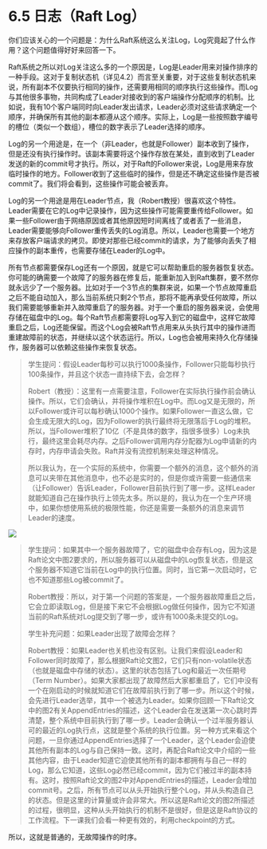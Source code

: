 # 6.5 日志（Raft Log）

你们应该关心的一个问题是：为什么Raft系统这么关注Log，Log究竟起了什么作用？这个问题值得好好来回答一下。

Raft系统之所以对Log关注这么多的一个原因是，Log是Leader用来对操作排序的一种手段。这对于复制状态机（详见4.2）而言至关重要，对于这些复制状态机来说，所有副本不仅要执行相同的操作，还需要用相同的顺序执行这些操作。而Log与其他很多事物，共同构成了Leader对接收到的客户端操作分配顺序的机制。比如说，我有10个客户端同时向Leader发出请求，Leader必须对这些请求确定一个顺序，并确保所有其他的副本都遵从这个顺序。实际上，Log是一些按照数字编号的槽位（类似一个数组），槽位的数字表示了Leader选择的顺序。

Log的另一个用途是，在一个（非Leader，也就是Follower）副本收到了操作，但是还没有执行操作时。该副本需要将这个操作存放在某处，直到收到了Leader发送的新的commit号才执行。所以，对于Raft的Follower来说，Log是用来存放临时操作的地方。Follower收到了这些临时的操作，但是还不确定这些操作是否被commit了。我们将会看到，这些操作可能会被丢弃。

Log的另一个用途是用在Leader节点，我（Robert教授）很喜欢这个特性。Leader需要在它的Log中记录操作，因为这些操作可能需要重传给Follower。如果一些Follower由于网络原因或者其他原因短时间离线了或者丢了一些消息，Leader需要能够向Follower重传丢失的Log消息。所以，Leader也需要一个地方来存放客户端请求的拷贝。即使对那些已经commit的请求，为了能够向丢失了相应操作的副本重传，也需要存储在Leader的Log中。

所有节点都需要保存Log还有一个原因，就是它可以帮助重启的服务器恢复状态。你可能的确需要一个故障了的服务器在修复后，能重新加入到Raft集群，要不然你就永远少了一个服务器。比如对于一个3节点的集群来说，如果一个节点故障重启之后不能自动加入，那么当前系统只剩2个节点，那将不能再承受任何故障，所以我们需要能够重新并入故障重启了的服务器。对于一个重启的服务器来说，会使用存储在磁盘中的Log。每个Raft节点都需要将Log写入到它的磁盘中，这样它故障重启之后，Log还能保留。而这个Log会被Raft节点用来从头执行其中的操作进而重建故障前的状态，并继续以这个状态运行。所以，Log也会被用来持久化存储操作，服务器可以依赖这些操作来恢复状态。

> 学生提问：假设Leader每秒可以执行1000条操作，Follower只能每秒执行100条操作，并且这个状态一直持续下去，会怎样？
>
> Robert（教授）：这里有一点需要注意，Follower在实际执行操作前会确认操作。所以，它们会确认，并将操作堆积在Log中。而Log又是无限的，所以Follower或许可以每秒确认1000个操作。如果Follower一直这么做，它会生成无限大的Log，因为Follower的执行最终将无限落后于Log的堆积。 所以，当Follower堆积了10亿（不是具体的数字，指很多很多）Log未执行，最终这里会耗尽内存。之后Follower调用内存分配器为Log申请新的内存时，内存申请会失败。Raft并没有流控机制来处理这种情况。
>
> 所以我认为，在一个实际的系统中，你需要一个额外的消息，这个额外的消息可以夹带在其他消息中，也不必是实时的，但是你或许需要一些通信来（让Follower）告诉Leader，Follower目前执行到了哪一步。这样Leader就能知道自己在操作执行上领先太多。所以是的，我认为在一个生产环境中，如果你想使用系统的极限性能，你还是需要一条额外的消息来调节Leader的速度。

![](<../.gitbook/assets/image (22).png>)

> 学生提问：如果其中一个服务器故障了，它的磁盘中会存有Log，因为这是Raft论文中图2要求的，所以服务器可以从磁盘中的Log恢复状态，但是这个服务器不知道它当前在Log中的执行位置。同时，当它第一次启动时，它也不知道那些Log被commit了。
>
> Robert教授：所以，对于第一个问题的答案是，一个服务器故障重启之后，它会立即读取Log，但是接下来它不会根据Log做任何操作，因为它不知道当前的Raft系统对Log提交到了哪一步，或许有1000条未提交的Log。
>
> 学生补充问题：如果Leader出现了故障会怎样？
>
> Robert教授：如果Leader也关机也没有区别。让我们来假设Leader和Follower同时故障了，那么根据Raft论文图2，它们只有non-volatile状态（也就是磁盘中存储的状态）。这里的状态包括了Log和最近一次任期号（Term Number）。如果大家都出现了故障然后大家都重启了，它们中没有一个在刚启动的时候就知道它们在故障前执行到了哪一步。所以这个时候，会先进行Leader选举，其中一个被选为Leader。如果你回顾一下Raft论文中的图2有关AppendEntries的描述，这个Leader会在发送第一次心跳时弄清楚，整个系统中目前执行到了哪一步。Leader会确认一个过半服务器认可的最近的Log执行点，这就是整个系统的执行位置。另一种方式来看这个问题，一旦你通过AppendEntries选择了一个Leader，这个Leader会迫使其他所有副本的Log与自己保持一致。这时，再配合Raft论文中介绍的一些其他内容，由于Leader知道它迫使其他所有的副本都拥有与自己一样的Log，那么它知道，这些Log必然已经commit，因为它们被过半的副本持有。这时，按照Raft论文的图2中对AppendEntries的描述，Leader会增加commit号。之后，所有节点可以从头开始执行整个Log，并从头构造自己的状态。但是这里的计算量或许会非常大。所以这是Raft论文的图2所描述的过程，很明显，这种从头开始执行的机制不是很好，但是这是Raft协议的工作流程。下一课我们会看一种更有效的，利用checkpoint的方式。

所以，这就是普通的，无故障操作的时序。
